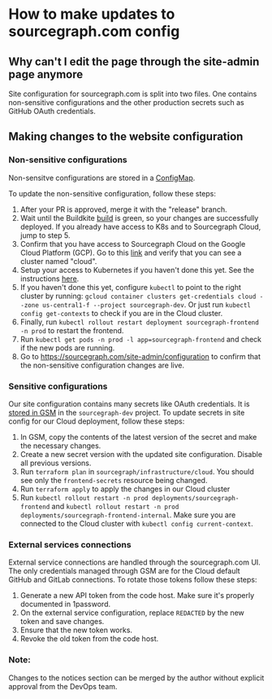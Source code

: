 # How to make updates to sourcegraph.com config

## Why can't I edit the page through the site-admin page anymore

Site configuration for sourcegraph.com is split into two files. One contains non-sensitive configurations and the other production secrets such as GitHub OAuth credentials.

## Making changes to the website configuration

### Non-sensitive configurations

Non-sensitve configurations are stored in a [ConfigMap](https://github.com/sourcegraph/deploy-sourcegraph-cloud/blob/release/base/frontend/non-sensitive-site-config.ConfigMap.yaml).

To update the non-sensitive configuration, follow these steps:

1. After your PR is approved, merge it with the "release" branch.
2. Wait until the Buildkite [build](https://buildkite.com/sourcegraph/deploy-sourcegraph-cloud/builds) is green, so your changes are successfully deployed. If you already have access to K8s and to Sourcegraph Cloud, jump to step 5.
3. Confirm that you have access to Sourcegraph Cloud on the Google Cloud Platform (GCP). Go to this [link](https://console.cloud.google.com/kubernetes/list/overview?project=sourcegraph-dev) and verify that you can see a cluster named "cloud".
4. Setup your access to Kubernetes if you haven't done this yet. See the instructions [here](../../process/deployments/kubernetes.md).
5. If you haven't done this yet, configure `kubectl` to point to the right cluster by running: `gcloud container clusters get-credentials cloud --zone us-central1-f --project sourcegraph-dev`. Or just run `kubectl config get-contexts` to check if you are in the Cloud cluster.
6. Finally, run `kubectl rollout restart deployment sourcegraph-frontend -n prod` to restart the frontend.
7. Run `kubectl get pods -n prod -l app=sourcegraph-frontend` and check if the new pods are running.
8. Go to https://sourcegraph.com/site-admin/configuration to confirm that the non-sensitive configuration changes are live.

### Sensitive configurations

Our site configuration contains many secrets like OAuth credentials. It is [stored in GSM](https://console.cloud.google.com/security/secret-manager/secret/SITE_JSON/versions?project=sourcegraph-dev) in the `sourcegraph-dev` project. To update secrets in site config for our Cloud deployment, follow these steps:

1. In GSM, copy the contents of the latest version of the secret and make the necessary changes.
1. Create a new secret version with the updated site configuration. Disable all previous versions.
1. Run `terraform plan` in `sourcegraph/infrastructure/cloud`. You should see only the `frontend-secrets` resource being changed.
1. Run `terraform apply` to apply the changes in our Cloud cluster
1. Run `kubectl rollout restart -n prod deployments/sourcegraph-frontend` and `kubectl rollout restart -n prod deployments/sourcegraph-frontend-internal`. Make sure you are connected to the Cloud cluster with `kubectl config current-context`.

### External services connections

External service connections are handled through the sourcegraph.com UI. The only credentials managed through GSM are for the Cloud default GitHub and GitLab connections. To rotate those tokens follow these steps:

1. Generate a new API token from the code host. Make sure it's properly documented in 1password.
1. On the external service configuration, replace `REDACTED` by the new token and save changes.
1. Ensure that the new token works.
1. Revoke the old token from the code host.

### Note:

Changes to the notices section can be merged by the author without explicit approval from the DevOps team.
